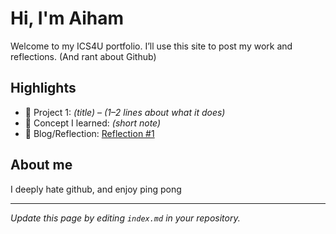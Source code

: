 # Hi, I'm Aiham
Welcome to my ICS4U portfolio. I’ll use this site to post my work and reflections. (And rant about Github)

## Highlights
- 🔧 Project 1: *(title)* – *(1–2 lines about what it does)*
- 🧠 Concept I learned: *(short note)*
- 📝 Blog/Reflection: [Reflection #1](./posts/first_reflection.md)

## About me
I deeply hate github, and enjoy ping pong

---
*Update this page by editing `index.md` in your repository.*
